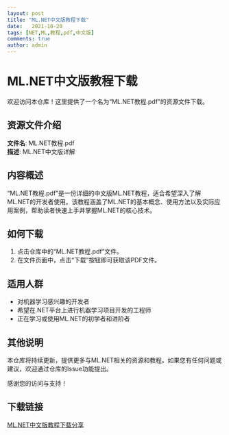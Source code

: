 ```yaml
---
layout: post
title: "ML.NET中文版教程下载"
date:   2021-10-20
tags: [NET,ML,教程,pdf,中文版]
comments: true
author: admin
---
```

# ML.NET中文版教程下载

欢迎访问本仓库！这里提供了一个名为“ML.NET教程.pdf”的资源文件下载。

## 资源文件介绍

**文件名**: ML.NET教程.pdf  
**描述**: ML.NET中文版详解

## 内容概述

“ML.NET教程.pdf”是一份详细的中文版ML.NET教程，适合希望深入了解ML.NET的开发者使用。该教程涵盖了ML.NET的基本概念、使用方法以及实际应用案例，帮助读者快速上手并掌握ML.NET的核心技术。

## 如何下载

1. 点击仓库中的“ML.NET教程.pdf”文件。
2. 在文件页面中，点击“下载”按钮即可获取该PDF文件。

## 适用人群

- 对机器学习感兴趣的开发者
- 希望在.NET平台上进行机器学习项目开发的工程师
- 正在学习或使用ML.NET的初学者和进阶者

## 其他说明

本仓库将持续更新，提供更多与ML.NET相关的资源和教程。如果您有任何问题或建议，欢迎通过仓库的Issue功能提出。

感谢您的访问与支持！

## 下载链接

[ML.NET中文版教程下载分享](https://pan.quark.cn/s/3b19eb3083e5)
